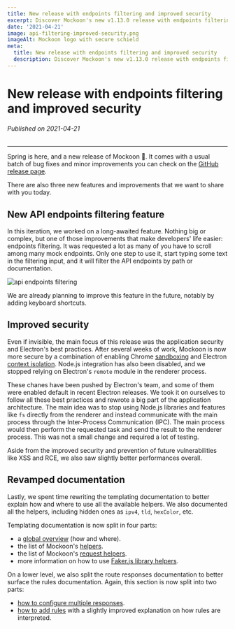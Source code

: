 ```yaml
---
title: New release with endpoints filtering and improved security
excerpt: Discover Mockoon's new v1.13.0 release with endpoints filtering, improved security and a revamped templating documentation
date: '2021-04-21'
image: api-filtering-improved-security.png
imageAlt: Mockoon logo with secure schield
meta:
  title: New release with endpoints filtering and improved security
  description: Discover Mockoon's new v1.13.0 release with endpoints filtering, improved security and a revamped templating documentation
---
```


# New release with endpoints filtering and improved security

###### Published on 2021-04-21

___

Spring is here, and a new release of Mockoon 🌻. It comes with a usual batch of bug fixes and minor improvements you can check on the [GitHub release page](https://github.com/mockoon/mockoon/releases/tag/v1.13.0).

There are also three new features and improvements that we want to share with you today. 

## New API endpoints filtering feature

In this iteration, we worked on a long-awaited feature. Nothing big or complex, but one of those improvements that make developers' life easier: endpoints filtering. 
It was requested a lot as many of you have to scroll among many mock endpoints. Only one step to use it, start typing some text in the filtering input, and it will filter the API endpoints by path or documentation. 

![api endpoints filtering](/images/tutorials/misc/routes-filtering.gif)

We are already planning to improve this feature in the future, notably by adding keyboard shortcuts. 

## Improved security

Even if invisible, the main focus of this release was the application security and Electron's best practices. After several weeks of work, Mockoon is now more secure by a combination of enabling Chrome [sandboxing](https://www.electronjs.org/docs/api/sandbox-option#sandbox-option) and Electron [context isolation](https://www.electronjs.org/docs/tutorial/context-isolation#security-considerations). Node.js integration has also been disabled, and we stopped relying on Electron's `remote` module in the renderer process. 

These chanes have been pushed by Electron's team, and some of them were enabled default in recent Electron releases. We took it on ourselves to follow all these best practices and rewrote a big part of the application architecture. The main idea was to stop using Node.js libraries and features like `fs` directly from the renderer and instead communicate with the main process through the Inter-Process Communication (IPC). The main process would then perform the requested task and send the result to the renderer process. This was not a small change and required a lot of testing. 

Aside from the improved security and prevention of future vulnerabilities like XSS and RCE, we also saw slightly better performances overall.

## Revamped documentation

Lastly, we spent time rewriting the templating documentation to better explain how and where to use all the available helpers. We also documented all the helpers, including hidden ones as `ipv4`, `tld`, `hexColor`, etc.

Templating documentation is now split in four parts:

- a [global overview](docs:templating/overview) (how and where).
- the list of Mockoon's [helpers](docs:templating/mockoon-helpers).
- the list of Mockoon's [request helpers](docs:templating/mockoon-request-helpers).
- more information on how to use [Faker.js library helpers](docs:templating/fakerjs-helpers).

On a lower level, we also split the route responses documentation to better surface the rules documentation. Again, this section is now split into two parts:
- [how to configure multiple responses](docs:route-responses/multiple-responses).
- [how to add rules](docs:route-responses/dynamic-rules) with a slightly improved explanation on how rules are interpreted.

